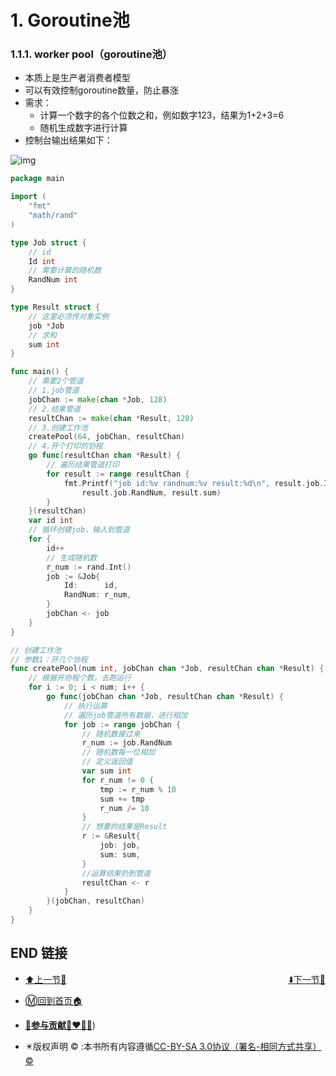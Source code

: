 # 1. Goroutine池

### 1.1.1. worker pool（goroutine池）

- 本质上是生产者消费者模型
- 可以有效控制goroutine数量，防止暴涨
- 需求：
  - 计算一个数字的各个位数之和，例如数字123，结果为1+2+3=6
  - 随机生成数字进行计算
- 控制台输出结果如下：

![img](https://s2.loli.net/2022/04/10/A9DCygv1YtTZ7Qd.png)

```go
package main

import (
    "fmt"
    "math/rand"
)

type Job struct {
    // id
    Id int
    // 需要计算的随机数
    RandNum int
}

type Result struct {
    // 这里必须传对象实例
    job *Job
    // 求和
    sum int
}

func main() {
    // 需要2个管道
    // 1.job管道
    jobChan := make(chan *Job, 128)
    // 2.结果管道
    resultChan := make(chan *Result, 128)
    // 3.创建工作池
    createPool(64, jobChan, resultChan)
    // 4.开个打印的协程
    go func(resultChan chan *Result) {
        // 遍历结果管道打印
        for result := range resultChan {
            fmt.Printf("job id:%v randnum:%v result:%d\n", result.job.Id,
                result.job.RandNum, result.sum)
        }
    }(resultChan)
    var id int
    // 循环创建job，输入到管道
    for {
        id++
        // 生成随机数
        r_num := rand.Int()
        job := &Job{
            Id:      id,
            RandNum: r_num,
        }
        jobChan <- job
    }
}

// 创建工作池
// 参数1：开几个协程
func createPool(num int, jobChan chan *Job, resultChan chan *Result) {
    // 根据开协程个数，去跑运行
    for i := 0; i < num; i++ {
        go func(jobChan chan *Job, resultChan chan *Result) {
            // 执行运算
            // 遍历job管道所有数据，进行相加
            for job := range jobChan {
                // 随机数接过来
                r_num := job.RandNum
                // 随机数每一位相加
                // 定义返回值
                var sum int
                for r_num != 0 {
                    tmp := r_num % 10
                    sum += tmp
                    r_num /= 10
                }
                // 想要的结果是Result
                r := &Result{
                    job: job,
                    sum: sum,
                }
                //运算结果扔到管道
                resultChan <- r
            }
        }(jobChan, resultChan)
    }
}
```

## END 链接
<ul><li><div><a href = '11.md' style='float:left'>⬆️上一节🔗</a><a href = '13.md' style='float: right'>⬇️下一节🔗</a></div></li></ul>

+ [Ⓜ️回到首页🏠](../README.md)

+ [**🫵参与贡献💞❤️‍🔥💖**](https://nsddd.top/archives/contributors))

+ ✴️版权声明 &copy; :本书所有内容遵循[CC-BY-SA 3.0协议（署名-相同方式共享）&copy;](http://zh.wikipedia.org/wiki/Wikipedia:CC-by-sa-3.0协议文本) 

